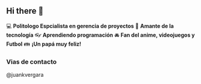 ## Hi there 👋

:computer: **Politologo Espcialista en gerencia de proyectos**
:pencil: **Amante de la tecnología**
:eyeglasses: **Aprendiendo programación**
:oncoming_automobile: **Fan del anime, videojuegos y Futbol**
:family: **¡Un papá muy feliz!**

### Vias de contacto

@juankvergara 